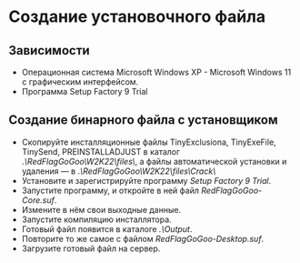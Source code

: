 # Создание установочного файла

## Зависимости

- Операционная система Microsoft Windows XP - Microsoft Windows 11 с графическим интерфейсом. 
- Программа Setup Factory 9 Trial

## Создание бинарного файла с установщиком

- Скопируйте инсталляционные файлы TinyExclusiona, TinyExeFile, TinySend, PREINSTALLADJUST в каталог *.\\RedFlagGoGoo\\W2K22\\files\\*, а файлы автоматической установки и удаления — в *.\\RedFlagGoGoo\\W2K22\\files\\Crack\\*
- Установите и зарегистрируйте программу *Setup Factory 9 Trial*.
- Запустите программу, и откройте в ней файл *RedFlagGoGoo-Core.suf*.
- Измените в нём свои выходные данные.
- Запустите компиляцию инсталлятора.
- Готовый файл появится в каталоге *.\\Output*.
- Повторите то же самое с файлом *RedFlagGoGoo-Desktop.suf*.
- Загрузите готовый файл на сервер.

